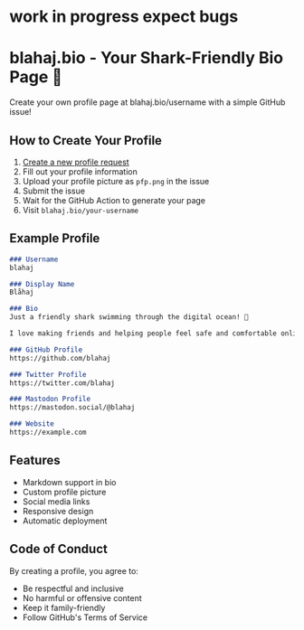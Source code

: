# work in progress expect bugs

# blahaj.bio - Your Shark-Friendly Bio Page 🦈

Create your own profile page at blahaj.bio/username with a simple GitHub issue!

## How to Create Your Profile

1. [Create a new profile request](../../issues/new?template=profile.yml)
2. Fill out your profile information
3. Upload your profile picture as `pfp.png` in the issue
4. Submit the issue
5. Wait for the GitHub Action to generate your page
6. Visit `blahaj.bio/your-username`

## Example Profile

```markdown
### Username
blahaj

### Display Name
Blåhaj

### Bio
Just a friendly shark swimming through the digital ocean! 🦈

I love making friends and helping people feel safe and comfortable online.

### GitHub Profile
https://github.com/blahaj

### Twitter Profile
https://twitter.com/blahaj

### Mastodon Profile
https://mastodon.social/@blahaj

### Website
https://example.com
```

## Features

- Markdown support in bio
- Custom profile picture
- Social media links
- Responsive design
- Automatic deployment

## Code of Conduct

By creating a profile, you agree to:
- Be respectful and inclusive
- No harmful or offensive content
- Keep it family-friendly
- Follow GitHub's Terms of Service